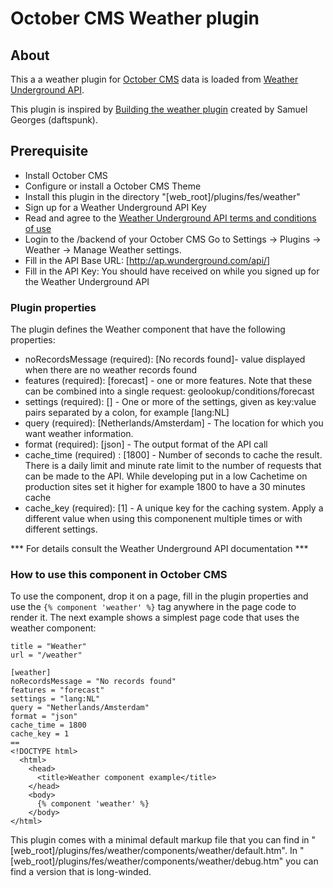 # October CMS Weather plugin

## About

This a a weather plugin for [October CMS](https://octobercms.com/) data is loaded from [Weather Underground API](https://www.wunderground.com/weather/api/).

This plugin is inspired by [Building the weather plugin](http://octobercms.com/blog/post/building-the-weather-plugin) created by Samuel Georges (daftspunk).

## Prerequisite

* Install October CMS
* Configure or install a October CMS Theme
* Install this plugin in the directory "[web_root]/plugins/fes/weather"
* Sign up for a Weather Underground API Key
* Read and agree to the [Weather Underground API terms and conditions of use](http://www.wunderground.com/weather/api/d/terms.html)
* Login to the /backend of your October CMS Go to Settings -> Plugins -> Weather -> Manage Weather settings.
* Fill in the API Base URL: [http://ap.wunderground.com/api/]
* Fill in the API Key: You should have received on while you signed up for the Weather Underground API

### Plugin properties

The plugin defines the Weather component that have the following properties:

* noRecordsMessage (required): [No records found]- value displayed when there are no weather records found
* features (required): [forecast] - one or more features. Note that these can be combined into a single request: geolookup/conditions/forecast
* settings (required): [] - One or more of the settings, given as key:value pairs separated by a colon, for example [lang:NL]
* query (required): [Netherlands/Amsterdam] - The location for which you want weather information.
* format (required): [json] - The output format of the API call
* cache_time (required) : [1800] - Number of seconds to cache the result. There is a daily limit and minute rate limit to the number of requests that can be made to the API. While developing put in a low Cachetime on production sites set it higher for example 1800 to have a 30 minutes cache
* cache_key (required): [1] - A unique key for the caching system. Apply a different value when using this componenent multiple times or with different settings.

*** For details consult the Weather Underground API documentation ***

### How to use this component in October CMS

To use the component, drop it on a page, fill in the plugin properties and use the `{% component 'weather' %}` tag anywhere in the page code to render it. The next example shows a simplest page code that uses the weather component:

```
title = "Weather"
url = "/weather"

[weather]
noRecordsMessage = "No records found"
features = "forecast"
settings = "lang:NL"
query = "Netherlands/Amsterdam"
format = "json"
cache_time = 1800
cache_key = 1
==
<!DOCTYPE html>
  <html>
    <head>
      <title>Weather component example</title>
    </head>
    <body>
      {% component 'weather' %}
    </body>
</html>
```

This plugin comes with a minimal default markup file that you can find in "[web_root]/plugins/fes/weather/components/weather/default.htm". In "[web_root]/plugins/fes/weather/components/weather/debug.htm" you can find a version that is long-winded.
